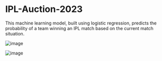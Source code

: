 # IPL-Auction-2023

This machine learning model, built using logistic regression, predicts the probability of a team winning an IPL match based on the current match situation.

![image](https://github.com/user-attachments/assets/dea3646c-bdf1-4561-8bec-7e64c137256e)

![image](https://github.com/user-attachments/assets/3447520f-77f6-415d-bd8b-99c57026e085)

